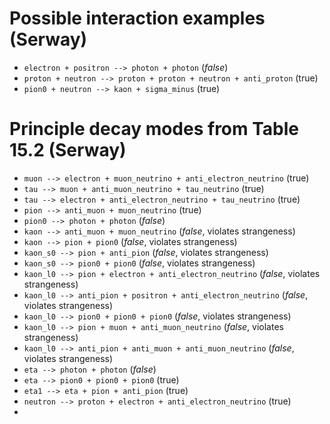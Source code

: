 # Possible interaction examples (Serway)
* `electron + positron --> photon + photon`                         (*false*)
* `proton + neutron --> proton + proton + neutron + anti_proton`    (true)
* `pion0 + neutron --> kaon + sigma_minus`                          (true)

# Principle decay modes from Table 15.2 (Serway)

* `muon --> electron + muon_neutrino + anti_electron_neutrino`      (true)
* `tau --> muon + anti_muon_neutrino + tau_neutrino`                (true)
* `tau --> electron + anti_electron_neutrino + tau_neutrino`        (true)
* `pion --> anti_muon + muon_neutrino`                              (true)
* `pion0 --> photon + photon`                                       (*false*)
* `kaon --> anti_muon + muon_neutrino`                              (*false*, violates strangeness)
* `kaon --> pion + pion0`                                           (*false*, violates strangeness)
* `kaon_s0 --> pion + anti_pion`                                    (*false*, violates strangeness)
* `kaon_s0 --> pion0 + pion0`                                       (*false*, violates strangeness)
* `kaon_l0 --> pion + electron + anti_electron_neutrino`            (*false*, violates strangeness)
* `kaon_l0 --> anti_pion + positron + anti_electron_neutrino`       (*false*, violates strangeness)
* `kaon_l0 --> pion0 + pion0 + pion0`                               (*false*, violates strangeness)
* `kaon_l0 --> pion + muon + anti_muon_neutrino`                    (*false*, violates strangeness)
* `kaon_l0 --> anti_pion + anti_muon + anti_muon_neutrino`          (*false*, violates strangeness)
* `eta --> photon + photon`                                         (*false*)
* `eta --> pion0 + pion0 + pion0`                                   (true)
* `eta1 --> eta + pion + anti_pion`                                 (true)
* `neutron --> proton + electron + anti_electron_neutrino`          (true)
*
